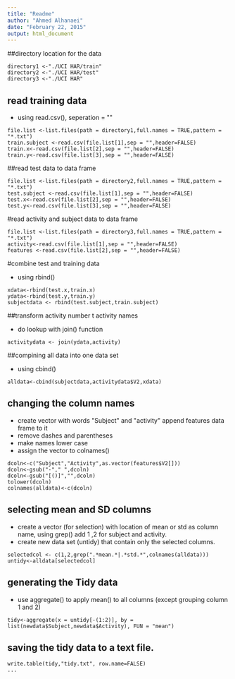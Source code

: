 ```yaml
---
title: "Readme"
author: "Ahmed Alhanaei"
date: "February 22, 2015"
output: html_document
---
```

  





##directory location for the data

```{r}
directory1 <-"./UCI HAR/train"
directory2 <-"./UCI HAR/test"
directory3 <-"./UCI HAR"
```

## read training data
* using read.csv(), seperation = ""

``` {r}
file.list <-list.files(path = directory1,full.names = TRUE,pattern = "*.txt")
train.subject <-read.csv(file.list[1],sep = "",header=FALSE)
train.x<-read.csv(file.list[2],sep = "",header=FALSE)
train.y<-read.csv(file.list[3],sep = "",header=FALSE)
```

##read test data to data frame
```{r}
file.list <-list.files(path = directory2,full.names = TRUE,pattern = "*.txt")
test.subject <-read.csv(file.list[1],sep = "",header=FALSE)
test.x<-read.csv(file.list[2],sep = "",header=FALSE)
test.y<-read.csv(file.list[3],sep = "",header=FALSE)
```

#read activity and subject data to data frame
```{r}
file.list <-list.files(path = directory3,full.names = TRUE,pattern = "*.txt")
activity<-read.csv(file.list[1],sep = "",header=FALSE)
features <-read.csv(file.list[2],sep = "",header=FALSE)
```

#combine test and training data 
* using rbind()

```{r}
xdata<-rbind(test.x,train.x)
ydata<-rbind(test.y,train.y)
subjectdata <- rbind(test.subject,train.subject)
```
##transform activity number t activity names
* do lookup with join() function

```{r}
activitydata <- join(ydata,activity)
```

##compining all data into one data set
* using cbind()

```{r}
alldata<-cbind(subjectdata,activitydata$V2,xdata)
```

## changing the column names
* create vector with words "Subject" and "activity" append features data frame to it
* remove dashes and parentheses 
* make names lower case
* assign the vector to colnames()

```{r}
dcoln<-c("Subject","Activity",as.vector(features$V2[]))
dcoln<-gsub("-"," ",dcoln)
dcoln<-gsub("[()]","",dcoln)
tolower(dcoln)
colnames(alldata)<-c(dcoln)
```

## selecting mean and SD columns
* create a vector (for selection)  with location of mean or std as column name, using grep() add 1 ,2 for subject and activity.
* create new data set (untidy) that contain only the selected columns.

```{r}
selectedcol <- c(1,2,grep(".*mean.*|.*std.*",colnames(alldata)))
untidy<-alldata[selectedcol]
```

## generating the Tidy data
* use aggregate() to apply mean() to all columns (except grouping column 1 and 2)

```{r}
tidy<-aggregate(x = untidy[-(1:2)], by = list(newdata$Subject,newdata$Activity), FUN = "mean")
```

## saving the tidy data to a text file.
```{r}
write.table(tidy,"tidy.txt", row.name=FALSE)
...






